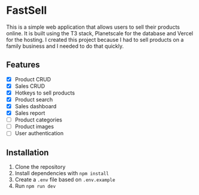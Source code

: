 # FastSell

This is a simple web application that allows users to sell their products online.
It is built using the T3 stack, Planetscale for the database and Vercel for the hosting.
I created this project because I had to sell products on a family business and I needed to do that quickly.

## Features

- [x] Product CRUD
- [x] Sales CRUD
- [x] Hotkeys to sell products
- [x] Product search
- [x] Sales dashboard
- [x] Sales report
- [ ] Product categories
- [ ] Product images
- [ ] User authentication

## Installation

1. Clone the repository
2. Install dependencies with `npm install`
3. Create a `.env` file based on `.env.example`
4. Run `npm run dev`
